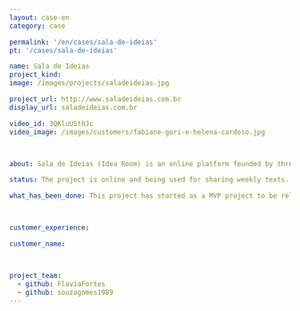 ```yaml
---
layout: case-en
category: case

permalink: '/en/cases/sala-de-ideias'
pt: '/cases/sala-de-ideias'

name: Sala de Ideias
project_kind:
image: /images/projects/saladeideias.jpg

project_url: http://www.saladeideias.com.br
display_url: saladeideias.com.br

video_id: 3QKluUSthJc
video_image: /images/customers/fabiane-gori-e-helena-cardoso.jpg



about: Sala de Ideias (Idea Room) is an online platform founded by three psychologists to inspire balance and satisfaction in our lives. Weekly discourses are shared with new learnings and experiences.

status: The project is online and being used for sharing weekly texts.

what_has_been_done: This project has started as a MVP project to be released and is now on HE:labs Help service. It's a good example of someone who launched his idea and chose to continue with us.



customer_experience:

customer_name:



project_team:
  - github: FlaviaFortes
  - github: souzagomes1989
---
```

